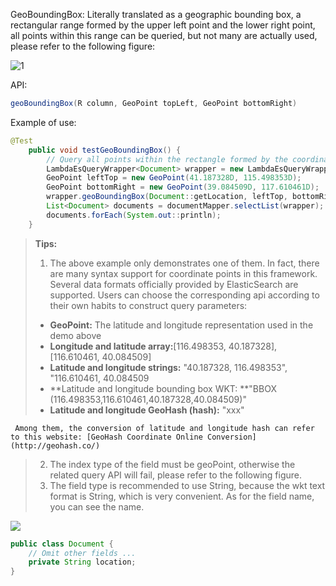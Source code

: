 GeoBoundingBox: Literally translated as a geographic bounding box, a rectangular range formed by the upper left point and the lower right point, all points within this range can be queried, but not many are actually used, please refer to the following figure:

![1](https://iknow.hs.net/c3703152-b379-4394-8c24-ccfd08f5981b.png)

API:
```java
geoBoundingBox(R column, GeoPoint topLeft, GeoPoint bottomRight)
```
Example of use:
```java
@Test
    public void testGeoBoundingBox() {
        // Query all points within the rectangle formed by the coordinates of the upper left and lower right points
        LambdaEsQueryWrapper<Document> wrapper = new LambdaEsQueryWrapper<>();
        GeoPoint leftTop = new GeoPoint(41.187328D, 115.498353D);
        GeoPoint bottomRight = new GeoPoint(39.084509D, 117.610461D);
        wrapper.geoBoundingBox(Document::getLocation, leftTop, bottomRight);
        List<Document> documents = documentMapper.selectList(wrapper);
        documents.forEach(System.out::println);
    }
```
> **Tips:**
> 1. The above example only demonstrates one of them. In fact, there are many syntax support for coordinate points in this framework. Several data formats officially provided by ElasticSearch are supported. Users can choose the corresponding api according to their own habits to construct query parameters:
> - **GeoPoint:** The latitude and longitude representation used in the demo above
> - **Longitude and latitude array:**[116.498353, 40.187328],[116.610461, 40.084509]
> - **Latitude and longitude strings:** "40.187328, 116.498353", "116.610461, 40.084509
> - **Latitude and longitude bounding box WKT: **"BBOX (116.498353,116.610461,40.187328,40.084509)"
> - **Latitude and longitude GeoHash (hash):** "xxx"
> 
     Among them, the conversion of latitude and longitude hash can refer to this website: [GeoHash Coordinate Online Conversion](http://geohash.co/)
> 
> 2. The index type of the field must be geoPoint, otherwise the related query API will fail, please refer to the following figure.
> 2. The field type is recommended to use String, because the wkt text format is String, which is very convenient. As for the field name, you can see the name.

![](https://iknow.hs.net/90dde93d-653d-4973-9d6f-4068d625f396.png)

```java
public class Document {
	// Omit other fields ...
	private String location;
}
```
